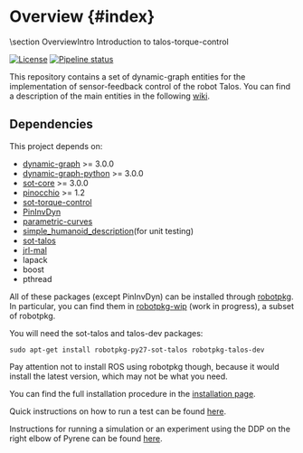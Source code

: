 # Overview {#index}
<!--
/*
 * Copyright 2017, Andrea Del Prete, LAAS-CNRS
 *
 * This file is part of sot-torque-control.
 * sot-torque-control is free software: you can redistribute it and/or
 * modify it under the terms of the GNU Lesser General Public License
 * as published by the Free Software Foundation, either version 3 of
 * the License, or (at your option) any later version.
 * sot-torque-control is distributed in the hope that it will be
 * useful, but WITHOUT ANY WARRANTY; without even the implied warranty
 * of MERCHANTABILITY or FITNESS FOR A PARTICULAR PURPOSE.  See the
 * GNU Lesser General Public License for more details.  You should
 * have received a copy of the GNU Lesser General Public License along
 * with sot-torque-control.  If not, see <http://www.gnu.org/licenses/>.
 */
-->

\section OverviewIntro Introduction to talos-torque-control

[![License](https://img.shields.io/badge/License-BSD%202--Clause-orange.svg)](https://opensource.org/licenses/BSD-2-Clause)
[![Pipeline status](https://gitlab.laas.fr/pyrene-dev/talos-torque-control/badges/master/pipeline.svg)](https://gitlab.laas.fr/pyrene-dev/talos-torque-control/commits/master)

This repository contains a set of dynamic-graph entities for the implementation of sensor-feedback control of the robot Talos.
You can find a description of the main entities in the following <a href="https://github.com/stack-of-tasks/sot-torque-control/wiki">wiki</a>.

## Dependencies
This project depends on:
* [dynamic-graph](https://github.com/jrl-umi3218/dynamic-graph) >= 3.0.0
* [dynamic-graph-python](https://github.com/stack-of-tasks/dynamic-graph-python) >= 3.0.0
* [sot-core](https://github.com/stack-of-tasks/sot-core) >= 3.0.0
* [pinocchio](https://github.com/stack-of-tasks/pinocchio) >= 1.2
* [sot-torque-control](https://github.com/stack-of-tasks/sot-torque-control)
* [PinInvDyn](https://github.com/stack-of-tasks/invdyn)
* [parametric-curves](https://github.com/stack-of-tasks/parametric-curves)
* [simple_humanoid_description](https://github.com/laas/simple_humanoid_description)(for unit testing)
* [sot-talos](https://github.com/stack-of-tasks/sot-talos)
* [jrl-mal](https://github.com/jrl-umi3218/jrl-mal)
* lapack
* boost
* pthread

All of these packages (except PinInvDyn) can be installed through [robotpkg](http://robotpkg.openrobots.org/).
In particular, you can find them in [robotpkg-wip](http://robotpkg.openrobots.org/robotpkg-wip.html) (work in progress), a subset of robotpkg.

You will need the sot-talos and talos-dev packages:
```
sudo apt-get install robotpkg-py27-sot-talos robotpkg-talos-dev
```

Pay attention not to install ROS using robotpkg though, because it would install the latest version, which may not be what you need.


You can find the full installation procedure in the <a href="md_doc_installation.html">installation page</a>.

Quick instructions on how to run a test can be found <a href="md_doc_running.html">here</a>.

Instructions for running a simulation or an experiment using the DDP on the right elbow of Pyrene can be found <a href="md_doc_ddpRun.html">here</a>.
